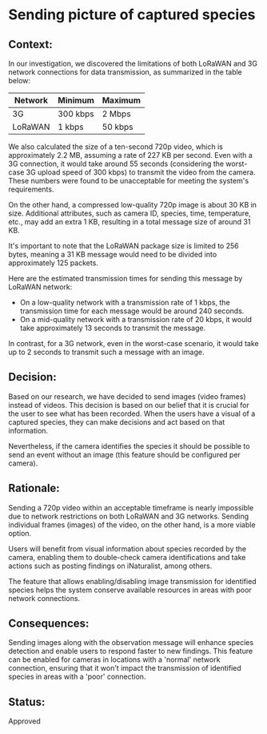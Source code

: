 # Sending picture of captured species

## Context:

In our investigation, we discovered the limitations of both LoRaWAN and 3G network connections for data transmission, as summarized in the table below:

| Network   | Minimum   | Maximum   |
| --------- | --------- | --------- |
| 3G        | 300 kbps  | 2 Mbps    |
| LoRaWAN   | 1 kbps    | 50 kbps   |

We also calculated the size of a ten-second 720p video, which is approximately 2.2 MB, assuming a rate of 227 KB per second. Even with a 3G connection, it would take around 55 seconds (considering the worst-case 3G upload speed of 300 kbps) to transmit the video from the camera. These numbers were found to be unacceptable for meeting the system's requirements.

On the other hand, a compressed low-quality 720p image is about 30 KB in size. Additional attributes, such as camera ID, species, time, temperature, etc., may add an extra 1 KB, resulting in a total message size of around 31 KB.

It's important to note that the LoRaWAN package size is limited to 256 bytes, meaning a 31 KB message would need to be divided into approximately 125 packets.

Here are the estimated transmission times for sending this message by LoRaWAN network:

- On a low-quality network with a transmission rate of 1 kbps, the transmission time for each message would be around 240 seconds.
- On a mid-quality network with a transmission rate of 20 kbps, it would take approximately 13 seconds to transmit the message.

In contrast, for a 3G network, even in the worst-case scenario, it would take up to 2 seconds to transmit such a message with an image.

## Decision:

Based on our research, we have decided to send images (video frames) instead of videos. This decision is based on our belief that it is crucial for the user to see what has been recorded. When the users have a visual of a captured species, they can make decisions and act based on that information.

Nevertheless, if the camera identifies the species it should be possible to send an event without an image (this feature should be configured per camera).

## Rationale:

Sending a 720p video within an acceptable timeframe is nearly impossible due to network restrictions on both LoRaWAN and 3G networks. Sending individual frames (images) of the video, on the other hand, is a more viable option.

Users will benefit from visual information about species recorded by the camera, enabling them to double-check camera identifications and take actions such as posting findings on iNaturalist, among others.

The feature that allows enabling/disabling image transmission for identified species helps the system conserve available resources in areas with poor network connections.


## Consequences:

Sending images along with the observation message will enhance species detection and enable users to respond faster to new findings. This feature can be enabled for cameras in locations with a 'normal' network connection, ensuring that it won't impact the transmission of identified species in areas with a 'poor' connection.

## Status:

Approved
